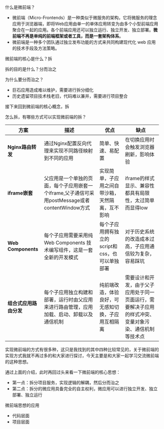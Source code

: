 什么是微前端？

- 微前端（Micro-Frontends）是一种类似于微服务的架构，它将微服务的理念应用于浏览器端，即将Web应用由单一的单体应用转变为由多个小型前端应用聚合在一起的应用。各个前端应用还可以独立运行、独立开发、独立部署。**微前端不再是单纯的前端框架或者工具，而是一套架构体系**。
- 微前端是一种多个团队通过独立发布功能的方式来共同构建现代化 web 应用的技术手段及方法策略。

微前端的核心是什么？拆

拆的目的是什么？分而治之

为什么要分而治之？

- 巨石应用造成难以维护，需要进行拆分细化
- 历史遗留项目技术栈老旧，代码难以兼并，需要进行项目整合

接下来回到微前端的核心概念，拆

怎么拆，有哪些方式可以实现微前端的拆？

| 方案                   | 描述                                                         | 优点                                               | 缺点                                                         |
| ---------------------- | ------------------------------------------------------------ | -------------------------------------------------- | ------------------------------------------------------------ |
| **Nginx路由转发**      | 通过Nginx配置反向代理来实现不同路径映射到不同的应用          | 简单、快速、易配置                                 | 在切换应用时会触发浏览器刷新，影响体验                       |
| **iframe嵌套**         | 父应用是一个单独的页面，每个子应用嵌套一个iframe,父子通信可采用postMessage或者contentWindow方式 | 实现简单，子应用之间自带沙箱，天然隔离，互不影响   | iframe的样式显示、兼容性都具有局限性，太过简单而显得low      |
| **Web Components**     | 每个子应用需要采用纯Web Components 技术编写组件，这是一套全新的开发模式 | 每个子应用拥有独立的script和css，也可以单独部署    | 对于历史系统的改造成本过高，子应用通信较为复杂，容易踩坑     |
| **组合式应用路由分发** | 每个子应用独立构建和部署，运行时由父应用来进行路由管理，应用加载、启动、卸载以及通信机制 | 纯前端改造，体验良好，可无感知切换，子应用互相隔离 | 需要设计和开发，由于父子应用处于同一页面运行，需要解决子应用的样式冲突、变量对象污染、通信机制等技术点 |

实现微前端的方式有很多种，这只是我找到的其中四种比较常见的，关于微前端的实现方式我就不再过多的和大家进行探讨，今天主要是和大家一起学习交流微前端的这种思想。



通过上面的介绍，此时再回过头来看一下微前端的核心思想：

- 第一点：拆分项目服务，实现逻辑的解耦，然后分而治之
- 第二点：拆分的微应用具备完全的自主权利，微应用可以进行独立开发、独立部署、独立运行

微前端思想的应用

- 代码层面
- 项目层面